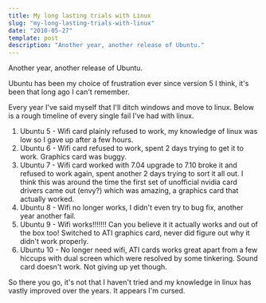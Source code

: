 ```yaml
---
title: My long lasting trials with Linux
slug: "my-long-lasting-trials-with-linux"
date: "2010-05-27"
template: post
description: "Another year, another release of Ubuntu."
---
```

Another year, another release of Ubuntu.

Ubuntu has been my choice of frustration ever since version 5 I think, it's been that long ago I can't remember.

Every year I've said myself that I'll ditch windows and move to linux. Below is a rough timeline of every single fail I've had with linux.

1. Ubuntu 5 - Wifi card plainly refused to work, my knowledge of linux was low so I gave up after a few hours.
2. Ubuntu 6 - Wifi card refused to work, spent 2 days trying to get it to work. Graphics card was buggy.
3. Ubuntu 7 - Wifi card worked with 7.04 upgrade to 7.10 broke it and refused to work again, spent another 2 days trying to sort it all out. I think this was around the time the first set of unofficial nvidia card drivers came out (envy?) which was amazing, a graphics card that actually worked.
4. Ubuntu 8 - Wifi no longer works, I didn't even try to bug fix, another year another fail.
5. Ubuntu 9 - Wifi works!!!!!!! Can you believe it it actually works and out of the box too! Switched to ATI graphics card, never did figure out why it didn't work properly.
6. Ubuntu 10 - No longer need wifi, ATI cards works great apart from a few hiccups with dual screen which were resolved by some tinkering. Sound card doesn't work. Not giving up yet though.

So there you go, it's not that I haven't tried and my knowledge in linux has vastly improved over the years. It appears I'm cursed.
